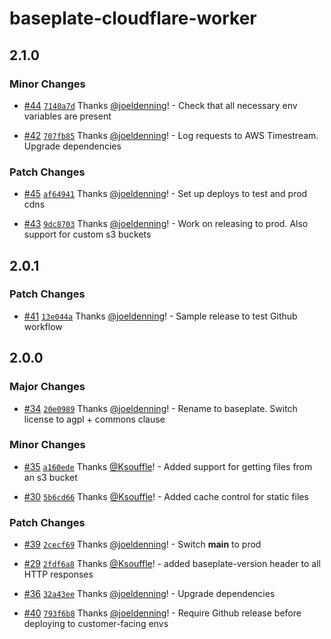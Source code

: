 # baseplate-cloudflare-worker

## 2.1.0

### Minor Changes

- [#44](https://github.com/JustUtahCoders/baseplate-cloudflare-worker/pull/44) [`7140a7d`](https://github.com/JustUtahCoders/baseplate-cloudflare-worker/commit/7140a7d50d15e13ac4d5d2a8608dbd2a87ec7052) Thanks [@joeldenning](https://github.com/joeldenning)! - Check that all necessary env variables are present

* [#42](https://github.com/JustUtahCoders/baseplate-cloudflare-worker/pull/42) [`707fb85`](https://github.com/JustUtahCoders/baseplate-cloudflare-worker/commit/707fb85802015f26bb6e6d7ba6c41aee7f263e94) Thanks [@joeldenning](https://github.com/joeldenning)! - Log requests to AWS Timestream. Upgrade dependencies

### Patch Changes

- [#45](https://github.com/JustUtahCoders/baseplate-cloudflare-worker/pull/45) [`af64941`](https://github.com/JustUtahCoders/baseplate-cloudflare-worker/commit/af6494107e70356fced666138dcf0e56b011cfa5) Thanks [@joeldenning](https://github.com/joeldenning)! - Set up deploys to test and prod cdns

* [#43](https://github.com/JustUtahCoders/baseplate-cloudflare-worker/pull/43) [`9dc8703`](https://github.com/JustUtahCoders/baseplate-cloudflare-worker/commit/9dc870307f537c392c08869d742feb10e0a0af0b) Thanks [@joeldenning](https://github.com/joeldenning)! - Work on releasing to prod. Also support for custom s3 buckets

## 2.0.1

### Patch Changes

- [#41](https://github.com/JustUtahCoders/baseplate-cloudflare-worker/pull/41) [`13e044a`](https://github.com/JustUtahCoders/baseplate-cloudflare-worker/commit/13e044a1787910710ca25303176beb280ada778a) Thanks [@joeldenning](https://github.com/joeldenning)! - Sample release to test Github workflow

## 2.0.0

### Major Changes

- [#34](https://github.com/JustUtahCoders/baseplate-cloudflare-worker/pull/34) [`20e0989`](https://github.com/JustUtahCoders/baseplate-cloudflare-worker/commit/20e09897fb7d4c2a3869228fd041a5e93ae2669e) Thanks [@joeldenning](https://github.com/joeldenning)! - Rename to baseplate. Switch license to agpl + commons clause

### Minor Changes

- [#35](https://github.com/JustUtahCoders/baseplate-cloudflare-worker/pull/35) [`a160ede`](https://github.com/JustUtahCoders/baseplate-cloudflare-worker/commit/a160ede00756c1d6fdaee1c198cc2ed72fa27d56) Thanks [@Ksouffle](https://github.com/Ksouffle)! - Added support for getting files from an s3 bucket

* [#30](https://github.com/JustUtahCoders/baseplate-cloudflare-worker/pull/30) [`5b6cd66`](https://github.com/JustUtahCoders/baseplate-cloudflare-worker/commit/5b6cd66d43ecf4fc8889227f60451c6282a20c62) Thanks [@Ksouffle](https://github.com/Ksouffle)! - Added cache control for static files

### Patch Changes

- [#39](https://github.com/JustUtahCoders/baseplate-cloudflare-worker/pull/39) [`2cecf69`](https://github.com/JustUtahCoders/baseplate-cloudflare-worker/commit/2cecf69ab8e0872d135d38bb006b95d7a3bb84de) Thanks [@joeldenning](https://github.com/joeldenning)! - Switch **main** to prod

* [#29](https://github.com/JustUtahCoders/baseplate-cloudflare-worker/pull/29) [`2fdf6a8`](https://github.com/JustUtahCoders/baseplate-cloudflare-worker/commit/2fdf6a86cb3ad9669d6824d5c160a749ee005706) Thanks [@Ksouffle](https://github.com/Ksouffle)! - added baseplate-version header to all HTTP responses

- [#36](https://github.com/JustUtahCoders/baseplate-cloudflare-worker/pull/36) [`32a43ee`](https://github.com/JustUtahCoders/baseplate-cloudflare-worker/commit/32a43ee9d11d13edc17d564d60933de1cb48a2e3) Thanks [@joeldenning](https://github.com/joeldenning)! - Upgrade dependencies

* [#40](https://github.com/JustUtahCoders/baseplate-cloudflare-worker/pull/40) [`793f6b8`](https://github.com/JustUtahCoders/baseplate-cloudflare-worker/commit/793f6b8501a6cdd3c42a18053a945fabf909c261) Thanks [@joeldenning](https://github.com/joeldenning)! - Require Github release before deploying to customer-facing envs
